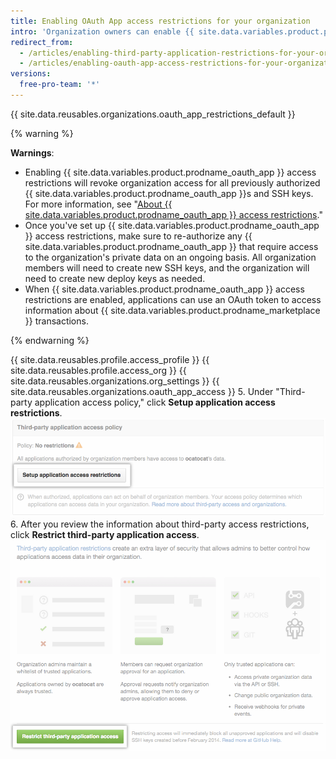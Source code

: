 ```yaml
---
title: Enabling OAuth App access restrictions for your organization
intro: 'Organization owners can enable {{ site.data.variables.product.prodname_oauth_app }} access restrictions to prevent untrusted apps from accessing the organization''s resources while allowing organization members to use {{ site.data.variables.product.prodname_oauth_app }}s for their personal accounts.'
redirect_from:
  - /articles/enabling-third-party-application-restrictions-for-your-organization/
  - /articles/enabling-oauth-app-access-restrictions-for-your-organization
versions:
  free-pro-team: '*'
---
```


{{ site.data.reusables.organizations.oauth_app_restrictions_default }}

{% warning %}

**Warnings**:
- Enabling {{ site.data.variables.product.prodname_oauth_app }} access restrictions will revoke organization access for all previously authorized {{ site.data.variables.product.prodname_oauth_app }}s and SSH keys. For more information, see "[About {{ site.data.variables.product.prodname_oauth_app }} access restrictions](/articles/about-oauth-app-access-restrictions)."
- Once you've set up {{ site.data.variables.product.prodname_oauth_app }} access restrictions, make sure to re-authorize any {{ site.data.variables.product.prodname_oauth_app }} that require access to the organization's private data on an ongoing basis. All organization members will need to create new SSH keys, and the organization will need to create new deploy keys as needed.
- When {{ site.data.variables.product.prodname_oauth_app }} access restrictions are enabled, applications can use an OAuth token to access information about {{ site.data.variables.product.prodname_marketplace }} transactions.

{% endwarning %}

{{ site.data.reusables.profile.access_profile }}
{{ site.data.reusables.profile.access_org }}
{{ site.data.reusables.organizations.org_settings }}
{{ site.data.reusables.organizations.oauth_app_access }}
5. Under "Third-party application access policy," click **Setup application access restrictions**.
  ![Set up restrictions button](/assets/images/help/settings/settings-third-party-set-up-restrictions.png)
6. After you review the information about third-party access restrictions, click **Restrict third-party application access**.
  ![Restriction confirmation button](/assets/images/help/settings/settings-third-party-restrict-confirm.png)
